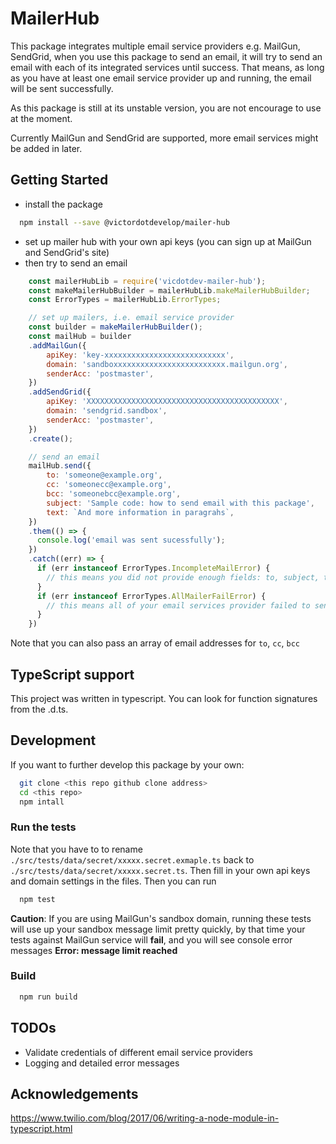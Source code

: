 # MailerHub
This package integrates multiple email service providers e.g. MailGun, SendGrid, when you use this package to send an email, it will try to send an email with each of its integrated services until success. That means, as long as you have at least one email service provider up and running, the email will be sent successfully.

As this package is still at its unstable version, you are not encourage to use at the moment.

Currently MailGun and SendGrid are supported, more email services might be added in later.

## Getting Started

 - install the package
  ```sh
    npm install --save @victordotdevelop/mailer-hub
  ```
 - set up mailer hub with your own api keys (you can sign up at MailGun and SendGrid's site)
 - then try to send an email
  ```javascript
      const mailerHubLib = require('vicdotdev-mailer-hub');
      const makeMailerHubBuilder = mailerHubLib.makeMailerHubBuilder;
      const ErrorTypes = mailerHubLib.ErrorTypes;

      // set up mailers, i.e. email service provider
      const builder = makeMailerHubBuilder();
      const mailHub = builder
      .addMailGun({
          apiKey: 'key-xxxxxxxxxxxxxxxxxxxxxxxxxxx',
          domain: 'sandboxxxxxxxxxxxxxxxxxxxxxxxxx.mailgun.org',
          senderAcc: 'postmaster',
      })
      .addSendGrid({
          apiKey: 'XXXXXXXXXXXXXXXXXXXXXXXXXXXXXXXXXXXXXXXXXXX',
          domain: 'sendgrid.sandbox',
          senderAcc: 'postmaster',
      })
      .create();

      // send an email
      mailHub.send({
          to: 'someone@example.org',
          cc: 'someonecc@example.org',
          bcc: 'someonebcc@example.org',
          subject: 'Sample code: how to send email with this package',
          text: `And more information in paragrahs`,
      })
      .them(() => {
        console.log('email was sent sucessfully');
      })
      .catch((err) => {
        if (err instanceof ErrorTypes.IncompleteMailError) {
          // this means you did not provide enough fields: to, subject, text
        }
        if (err instanceof ErrorTypes.AllMailerFailError) {
          // this means all of your email services provider failed to send this email
        }
      })
  ```
Note that you can also pass an array of email addresses for `to`, `cc`, `bcc`

## TypeScript support
This project was written in typescript. You can look for function signatures from the .d.ts.

## Development

If you want to further develop this package by your own:

```sh
  git clone <this repo github clone address>
  cd <this repo>
  npm intall
```

### Run the tests
Note that you have to to rename `./src/tests/data/secret/xxxxx.secret.exmaple.ts` back to `./src/tests/data/secret/xxxxx.secret.ts`. Then fill in your own api keys and domain settings in the files. Then you can run

```sh
  npm test
```

__Caution__: If you are using MailGun's sandbox domain, running these tests will use up your sandbox message limit pretty quickly, by that time your tests against MailGun service will __fail__, and you will see console error messages  __Error: message limit reached__

### Build 
```sh
  npm run build
```

## TODOs
 - Validate credentials of different email service providers
 - Logging and detailed error messages

## Acknowledgements

https://www.twilio.com/blog/2017/06/writing-a-node-module-in-typescript.html
